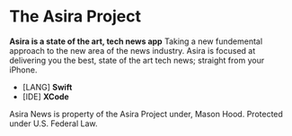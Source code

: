 # The Asira Project

**Asira is a state of the art, tech news app**
Taking a new fundemental approach to the new area of the news industry. Asira is focused at delivering you the best, state of the art tech news; straight from your iPhone.

- [LANG] **Swift**
- [IDE] **XCode**

Asira News is property of the Asira Project under, Mason Hood. 
Protected under U.S. Federal Law.
